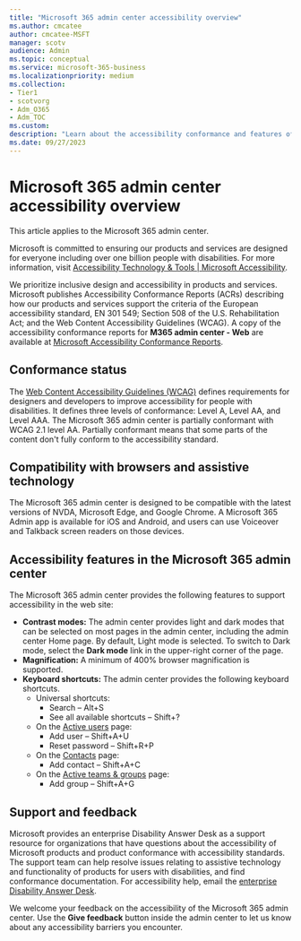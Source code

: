 ```yaml
---
title: "Microsoft 365 admin center accessibility overview"
ms.author: cmcatee
author: cmcatee-MSFT
manager: scotv
audience: Admin
ms.topic: conceptual
ms.service: microsoft-365-business
ms.localizationpriority: medium
ms.collection: 
- Tier1
- scotvorg
- Adm_O365
- Adm_TOC
ms.custom:
description: "Learn about the accessibility conformance and features of the Microsoft 365 admin center."
ms.date: 09/27/2023
---
```


# Microsoft 365 admin center accessibility overview

This article applies to the Microsoft 365 admin center.

Microsoft is committed to ensuring our products and services are designed for everyone including over one billion people with disabilities. For more information, visit [Accessibility Technology & Tools | Microsoft Accessibility](https://www.microsoft.com/accessibility/).

We prioritize inclusive design and accessibility in products and services. Microsoft publishes Accessibility Conformance Reports (ACRs) describing how our products and services support the criteria of the European accessibility standard, EN 301 549; Section 508 of the U.S. Rehabilitation Act; and the Web Content Accessibility Guidelines (WCAG). A copy of the accessibility conformance reports for **M365 admin center - Web** are available at [Microsoft Accessibility Conformance Reports](https://cloudblogs.microsoft.com/industry-blog/government/2018/09/11/accessibility-conformance-reports/).

## Conformance status

The [Web Content Accessibility Guidelines (WCAG)](https://www.w3.org/WAI/standards-guidelines/wcag/) defines requirements for designers and developers to improve accessibility for people with disabilities. It defines three levels of conformance: Level A, Level AA, and Level AAA. The Microsoft 365 admin center is partially conformant with WCAG 2.1 level AA. Partially conformant means that some parts of the content don't fully conform to the accessibility standard.

## Compatibility with browsers and assistive technology

The Microsoft 365 admin center is designed to be compatible with the latest versions of NVDA, Microsoft Edge, and Google Chrome. A Microsoft 365 Admin app is available for iOS and Android, and users can use Voiceover and Talkback screen readers on those devices.

## Accessibility features in the Microsoft 365 admin center

The Microsoft 365 admin center provides the following features to support accessibility in the web site:

- **Contrast modes:** The admin center provides light and dark modes that can be selected on most pages in the admin center, including the admin center Home page. By default, Light mode is selected. To switch to Dark mode, select the **Dark mode** link in the upper-right corner of the page.
- **Magnification:** A minimum of 400% browser magnification is supported.
- **Keyboard shortcuts:** The admin center provides the following keyboard shortcuts.
  - Universal shortcuts:
    - Search – Alt+S
    - See all available shortcuts – Shift+?
  - On the <a href="https://go.microsoft.com/fwlink/p/?linkid=834822" target="_blank">Active users</a> page:
    - Add user – Shift+A+U
    - Reset password – Shift+R+P
  - On the <a href="https://go.microsoft.com/fwlink/p/?linkid=2053302" target="_blank">Contacts</a> page:
    - Add contact  – Shift+A+C
  - On the <a href="https://go.microsoft.com/fwlink/p/?linkid=2052855" target="_blank">Active teams & groups</a> page:
    - Add group – Shift+A+G

## Support and feedback

Microsoft provides an enterprise Disability Answer Desk as a support resource for organizations that have questions about the accessibility of Microsoft products and product conformance with accessibility standards. The support team can help resolve issues relating to assistive technology and functionality of products for users with disabilities, and find conformance documentation. For accessibility help, email the [enterprise Disability Answer Desk](mailto:eDAD@microsoft.com).

We welcome your feedback on the accessibility of the Microsoft 365 admin center. Use the **Give feedback** button inside the admin center to let us know about any accessibility barriers you encounter.
